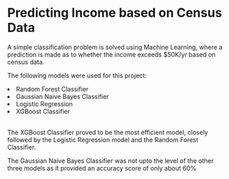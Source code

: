 <h1>Predicting Income based on Census Data</h1>
<p>A simple classification problem is solved using Machine Learning, where a prediction is made as to whether the income exceeds $50K/yr based on census data.</p>
<p>The following models were used for this project:</p>
<li>Random Forest Classifier</li>
<li>Gaussian Naive Bayes Classifier</li>
<li>Logistic Regression</li>
<li>XGBoost Classifier</li>
<br/>
<p>The XGBoost Classifier proved to be the most efficient model, closely followed by the Logistic Regression model and the Random Forest Classifier.</p>
<p>The Gaussian Naive Bayes Classifier was not upto the level of the other three models as it provided an accuracy score of only about 60%</p>
